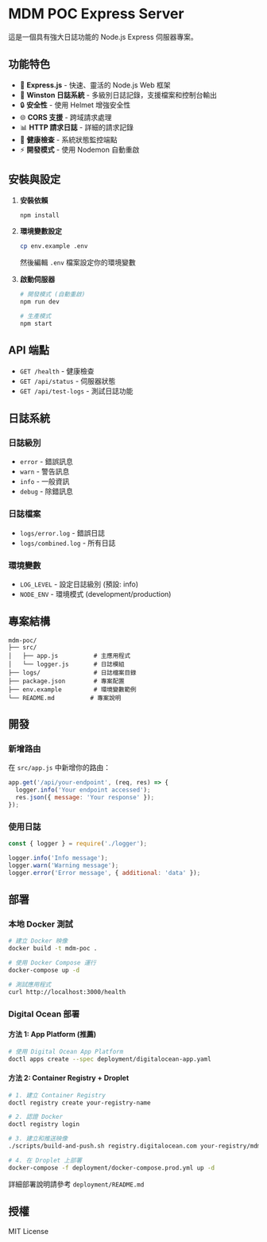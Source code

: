 # MDM POC Express Server

這是一個具有強大日誌功能的 Node.js Express 伺服器專案。

## 功能特色

- 🚀 **Express.js** - 快速、靈活的 Node.js Web 框架
- 📝 **Winston 日誌系統** - 多級別日誌記錄，支援檔案和控制台輸出
- 🔒 **安全性** - 使用 Helmet 增強安全性
- 🌐 **CORS 支援** - 跨域請求處理
- 📊 **HTTP 請求日誌** - 詳細的請求記錄
- 🏥 **健康檢查** - 系統狀態監控端點
- ⚡ **開發模式** - 使用 Nodemon 自動重啟

## 安裝與設定

1. **安裝依賴**
   ```bash
   npm install
   ```

2. **環境變數設定**
   ```bash
   cp env.example .env
   ```
   然後編輯 `.env` 檔案設定你的環境變數

3. **啟動伺服器**
   ```bash
   # 開發模式 (自動重啟)
   npm run dev
   
   # 生產模式
   npm start
   ```

## API 端點

- `GET /health` - 健康檢查
- `GET /api/status` - 伺服器狀態
- `GET /api/test-logs` - 測試日誌功能

## 日誌系統

### 日誌級別
- `error` - 錯誤訊息
- `warn` - 警告訊息  
- `info` - 一般資訊
- `debug` - 除錯訊息

### 日誌檔案
- `logs/error.log` - 錯誤日誌
- `logs/combined.log` - 所有日誌

### 環境變數
- `LOG_LEVEL` - 設定日誌級別 (預設: info)
- `NODE_ENV` - 環境模式 (development/production)

## 專案結構

```
mdm-poc/
├── src/
│   ├── app.js          # 主應用程式
│   └── logger.js       # 日誌模組
├── logs/               # 日誌檔案目錄
├── package.json        # 專案配置
├── env.example         # 環境變數範例
└── README.md          # 專案說明
```

## 開發

### 新增路由
在 `src/app.js` 中新增你的路由：

```javascript
app.get('/api/your-endpoint', (req, res) => {
  logger.info('Your endpoint accessed');
  res.json({ message: 'Your response' });
});
```

### 使用日誌
```javascript
const { logger } = require('./logger');

logger.info('Info message');
logger.warn('Warning message');
logger.error('Error message', { additional: 'data' });
```

## 部署

### 本地 Docker 測試

```bash
# 建立 Docker 映像
docker build -t mdm-poc .

# 使用 Docker Compose 運行
docker-compose up -d

# 測試應用程式
curl http://localhost:3000/health
```

### Digital Ocean 部署

#### 方法 1: App Platform (推薦)
```bash
# 使用 Digital Ocean App Platform
doctl apps create --spec deployment/digitalocean-app.yaml
```

#### 方法 2: Container Registry + Droplet
```bash
# 1. 建立 Container Registry
doctl registry create your-registry-name

# 2. 認證 Docker
doctl registry login

# 3. 建立和推送映像
./scripts/build-and-push.sh registry.digitalocean.com your-registry/mdm-poc latest

# 4. 在 Droplet 上部署
docker-compose -f deployment/docker-compose.prod.yml up -d
```

詳細部署說明請參考 `deployment/README.md`

## 授權

MIT License 